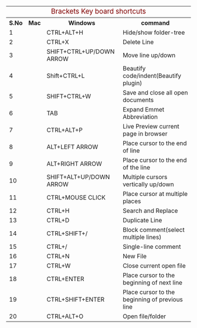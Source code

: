 <table>
    <tr>
        <td style="text-align:center;font-size:14pt;color:maroon;" colspan="4"> Brackets Key board shortcuts</td>
    </tr>
    <tr>
        <th>
            S.No
        </th>
        <th>
            Mac
        </th>
        <th>Windows
        </th>
        <th>
            command
        </th>
    </tr>
    <tr>
        <td>1</td>
        <td></td>
        <td>CTRL+ALT+H</td>
        <td>Hide/show folder-tree</td>
    </tr>
    <tr>
        <td>2</td>
        <td></td>
        <td>CTRL+X</td>
        <td>Delete Line</td>
    </tr>
    <tr>
        <td>3</td>
        <td></td>
        <td>SHIFT+CTRL+UP/DOWN ARROW</td>
        <td>Move line up/down</td>
    </tr>
    <tr>
        <td>4</td>
        <td></td>
        <td>Shift+CTRL+L</td>
        <td>Beautify code/indent(Beautify plugin)</td>
    </tr>
    <tr>
        <td>5</td>
        <td></td>
        <td>SHIFT+CTRL+W</td>
        <td>Save and close all open documents</td>
    </tr>
    <tr>
        <td>6</td>
        <td></td>
        <td>TAB</td>
        <td>Expand Emmet Abbreviation</td>
    </tr>
    <tr>
        <td>7</td>
        <td></td>
        <td>CTRL+ALT+P</td>
        <td>Live Preview current page in browser</td>
    </tr>
    <tr>
        <td>8</td>
        <td></td>
        <td>ALT+LEFT ARROW</td>
        <td>Place cursor to the end of line</td>
    </tr>
    <tr>
        <td>9</td>
        <td></td>
        <td>ALT+RIGHT ARROW</td>
        <td>Place cursor to the end of the line</td>
    </tr>
    <tr>
        <td>10</td>
        <td></td>
        <td>SHIFT+ALT+UP/DOWN ARROW</td>
        <td>Multiple cursors vertically up/down</td>
    </tr>
    <tr>
        <td>11</td>
        <td></td>
        <td>CTRL+MOUSE CLICK</td>
        <td>Place cursor at multiple places</td>
    </tr>
    <tr>
        <td>12</td>
        <td></td>
        <td>CTRL+H</td>
        <td>Search and Replace</td>
    </tr>
    <tr>
        <td>13</td>
        <td></td>
        <td>CTRL+D</td>
        <td>Duplicate Line</td>
    </tr>
     <tr>
        <td>14</td>
        <td></td>
        <td>CTRL+SHIFT+/</td>
        <td>Block comment(select multiple lines)</td>
    </tr>
     <tr>
        <td>15</td>
        <td></td>
        <td>CTRL+/</td>
        <td>Single-line comment</td>
    </tr>
     <tr>
        <td>16</td>
        <td></td>
        <td>CTRL+N</td>
        <td>New File</td>
    </tr>
     <tr>
        <td>17</td>
        <td></td>
        <td>CTRL+W</td>
        <td>Close current open file</td>
    </tr>
     <tr>
        <td>18</td>
        <td></td>
        <td>CTRL+ENTER</td>
        <td>Place cursor to the beginning of next line</td>
    </tr>
     <tr>
        <td>19</td>
        <td></td>
        <td>CTRL+SHIFT+ENTER</td>
        <td>Place cursor to the beginning of previous line</td>
    </tr>
    <tr>
        <td>20</td>
        <td></td>
        <td>CTRL+ALT+O</td>
        <td>Open file/folder</td>
    </tr>
</table>